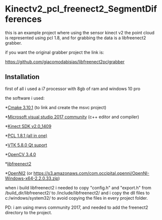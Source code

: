 # Kinectv2_pcl_freenect2_SegmentDifferences
this is an example project where using the sensor kinect v2 the point cloud is represented using  pcl 1.8,
 and for grabbing the data is a libfreenect2 grabber.
 
if you want the original grabber project the link is:
 
https://github.com/giacomodabisias/libfreenect2pclgrabber


## Installation 

first of all i used a i7 processor with 8gb of ram and windows 10 pro

the software i used:

*[Cmake 3.10.1](https://cmake.org/download/) (to link and create the msvc project)

*[Microsoft visual studio 2017 community](https://www.visualstudio.com/es/downloads/?rr=https%3A%2F%2Fwww.google.com.mx%2F) (c++ editor and compiler)

*[Kinect SDK v2.0_1409](https://www.microsoft.com/en-us/download/details.aspx?id=44561)

*[PCL 1.8.1 (all in one)](http://unanancyowen.com/en/pcl18/)

*[VTK 5.8.0 Qt suport](http://sourceforge.net/projects/pointclouds/files/dependencies/VTK-5.8.0-msvc2010-win64.exe/download)

*[OpenCV 3.4.0](https://sourceforge.net/projects/opencvlibrary/files/opencv-win/)

*[libfreenect2](https://github.com/OpenKinect/libfreenect2)

*[OpenNI2](https://github.com/OpenNI/OpenNI2) (or 
			https://s3.amazonaws.com/com.occipital.openni/OpenNI-Windows-x64-2.2.0.33.zip)


when i build libfreenect2 i needed to copy "config.h" and "export.h" from /build_dir/libfreenect2/ to /include/libfreenect2/
and i copy the dll files to c:/windows/system32/ to avoid copying the files in every project folder.

PD: i am using mwvs community 2017, and needed to add the freenect2 directory to the project.
